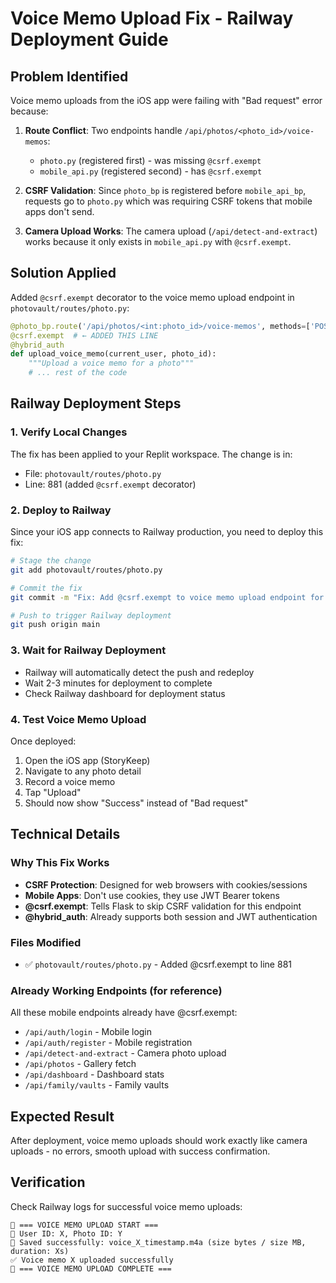 # Voice Memo Upload Fix - Railway Deployment Guide

## Problem Identified
Voice memo uploads from the iOS app were failing with "Bad request" error because:

1. **Route Conflict**: Two endpoints handle `/api/photos/<photo_id>/voice-memos`:
   - `photo.py` (registered first) - was missing `@csrf.exempt`
   - `mobile_api.py` (registered second) - has `@csrf.exempt`

2. **CSRF Validation**: Since `photo_bp` is registered before `mobile_api_bp`, requests go to `photo.py` which was requiring CSRF tokens that mobile apps don't send.

3. **Camera Upload Works**: The camera upload (`/api/detect-and-extract`) works because it only exists in `mobile_api.py` with `@csrf.exempt`.

## Solution Applied
Added `@csrf.exempt` decorator to the voice memo upload endpoint in `photovault/routes/photo.py`:

```python
@photo_bp.route('/api/photos/<int:photo_id>/voice-memos', methods=['POST'])
@csrf.exempt  # ← ADDED THIS LINE
@hybrid_auth
def upload_voice_memo(current_user, photo_id):
    """Upload a voice memo for a photo"""
    # ... rest of the code
```

## Railway Deployment Steps

### 1. Verify Local Changes
The fix has been applied to your Replit workspace. The change is in:
- File: `photovault/routes/photo.py`
- Line: 881 (added `@csrf.exempt` decorator)

### 2. Deploy to Railway
Since your iOS app connects to Railway production, you need to deploy this fix:

```bash
# Stage the change
git add photovault/routes/photo.py

# Commit the fix
git commit -m "Fix: Add @csrf.exempt to voice memo upload endpoint for mobile app compatibility"

# Push to trigger Railway deployment
git push origin main
```

### 3. Wait for Railway Deployment
- Railway will automatically detect the push and redeploy
- Wait 2-3 minutes for deployment to complete
- Check Railway dashboard for deployment status

### 4. Test Voice Memo Upload
Once deployed:
1. Open the iOS app (StoryKeep)
2. Navigate to any photo detail
3. Record a voice memo
4. Tap "Upload"
5. Should now show "Success" instead of "Bad request"

## Technical Details

### Why This Fix Works
- **CSRF Protection**: Designed for web browsers with cookies/sessions
- **Mobile Apps**: Don't use cookies, they use JWT Bearer tokens
- **@csrf.exempt**: Tells Flask to skip CSRF validation for this endpoint
- **@hybrid_auth**: Already supports both session and JWT authentication

### Files Modified
- ✅ `photovault/routes/photo.py` - Added @csrf.exempt to line 881

### Already Working Endpoints (for reference)
All these mobile endpoints already have @csrf.exempt:
- `/api/auth/login` - Mobile login
- `/api/auth/register` - Mobile registration  
- `/api/detect-and-extract` - Camera photo upload
- `/api/photos` - Gallery fetch
- `/api/dashboard` - Dashboard stats
- `/api/family/vaults` - Family vaults

## Expected Result
After deployment, voice memo uploads should work exactly like camera uploads - no errors, smooth upload with success confirmation.

## Verification
Check Railway logs for successful voice memo uploads:
```
🎤 === VOICE MEMO UPLOAD START ===
📱 User ID: X, Photo ID: Y
💾 Saved successfully: voice_X_timestamp.m4a (size bytes / size MB, duration: Xs)
✅ Voice memo X uploaded successfully
🎤 === VOICE MEMO UPLOAD COMPLETE ===
```

